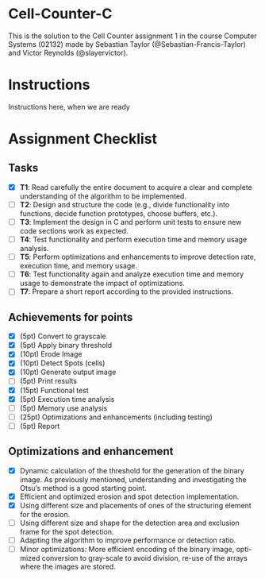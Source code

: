 # Cell-Counter-C
This is the solution to the Cell Counter assignment 1 in the course Computer Systems (02132) made by Sebastian Taylor (@Sebastian-Francis-Taylor) and Victor Reynolds (@slayervictor).

# Instructions
Instructions here, when we are ready

# Assignment Checklist
## Tasks
- [x] **T1**: Read carefully the entire document to acquire a clear and complete understanding of the algorithm to be implemented.  
- [ ] **T2**: Design and structure the code (e.g., divide functionality into functions, decide function prototypes, choose buffers, etc.).  
- [ ] **T3**: Implement the design in C and perform unit tests to ensure new code sections work as expected.  
- [ ] **T4**: Test functionality and perform execution time and memory usage analysis.  
- [ ] **T5**: Perform optimizations and enhancements to improve detection rate, execution time, and memory usage.  
- [ ] **T6**: Test functionality again and analyze execution time and memory usage to demonstrate the impact of optimizations.  
- [ ] **T7**: Prepare a short report according to the provided instructions.  

## Achievements for points
- [x] (5pt) Convert to grayscale
- [x] (5pt) Apply binary threshold
- [x] (10pt) Erode Image
- [x] (10pt) Detect Spots (cells)
- [x] (10pt) Generate output image
- [ ] (5pt) Print results
- [x] (15pt) Functional test
- [x] (5pt) Execution time analysis
- [ ] (5pt) Memory use analysis
- [ ] (25pt) Optimizations and enhancements (including testing)
- [ ] (5pt) Report 

## Optimizations and enhancement
- [x] Dynamic calculation of the threshold for the generation of the binary image. As previously mentioned, understanding and investigating the Otsu’s method is a good starting point.
- [x] Efficient and optimized erosion and spot detection implementation.
- [x] Using different size and placements of ones of the structuring element for the erosion.
- [ ] Using different size and shape for the detection area and exclusion frame for the spot detection.
- [ ] Adapting the algorithm to improve performance or detection ratio.
- [ ] Minor optimizations: More efficient encoding of the binary image, opti- mized conversion to gray-scale to avoid division, re-use of the arrays where the images are stored.
